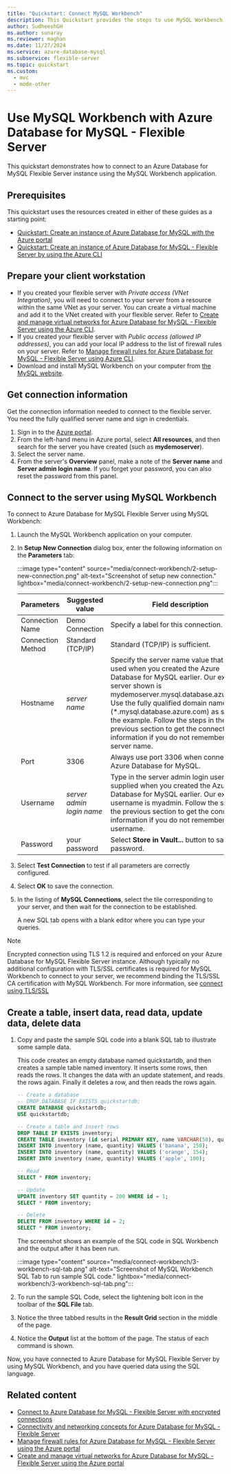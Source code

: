 ```yaml
---
title: "Quickstart: Connect MySQL Workbench"
description: This Quickstart provides the steps to use MySQL Workbench to connect and query data from Azure Database for MySQL - Flexible Server.
author: SudheeshGH
ms.author: sunaray
ms.reviewer: maghan
ms.date: 11/27/2024
ms.service: azure-database-mysql
ms.subservice: flexible-server
ms.topic: quickstart
ms.custom:
  - mvc
  - mode-other
---
```


# Use MySQL Workbench with Azure Database for MySQL - Flexible Server

This quickstart demonstrates how to connect to an Azure Database for MySQL Flexible Server instance using the MySQL Workbench application.

## Prerequisites

This quickstart uses the resources created in either of these guides as a starting point:

- [Quickstart: Create an instance of Azure Database for MySQL with the Azure portal](quickstart-create-server-portal.md)
- [Quickstart: Create an instance of Azure Database for MySQL - Flexible Server by using the Azure CLI](quickstart-create-server-cli.md)

<a id="preparing-your-client-workstation"></a>

## Prepare your client workstation

- If you created your flexible server with *Private access (VNet Integration)*, you will need to connect to your server from a resource within the same VNet as your server. You can create a virtual machine and add it to the VNet created with your flexible server. Refer to [Create and manage virtual networks for Azure Database for MySQL - Flexible Server using the Azure CLI](how-to-manage-virtual-network-cli.md).
- If you created your flexible server with *Public access (allowed IP addresses)*, you can add your local IP address to the list of firewall rules on your server. Refer to [Manage firewall rules for Azure Database for MySQL - Flexible Server using Azure CLI](how-to-manage-firewall-cli.md).
- Download and install MySQL Workbench on your computer from [the MySQL website](https://dev.mysql.com/downloads/workbench/).

## Get connection information

Get the connection information needed to connect to the flexible server. You need the fully qualified server name and sign in credentials.

1. Sign in to the [Azure portal](https://portal.azure.com/).
1. From the left-hand menu in Azure portal, select **All resources**, and then search for the server you have created (such as **mydemoserver**).
1. Select the server name.
1. From the server's **Overview** panel, make a note of the **Server name** and **Server admin login name**. If you forget your password, you can also reset the password from this panel.
<!--- --->

## Connect to the server using MySQL Workbench

To connect to Azure Database for MySQL Flexible Server using MySQL Workbench:

1. Launch the MySQL Workbench application on your computer.

1. In **Setup New Connection** dialog box, enter the following information on the **Parameters** tab:

    :::image type="content" source="media/connect-workbench/2-setup-new-connection.png" alt-text="Screenshot of setup new connection." lightbox="media/connect-workbench/2-setup-new-connection.png":::

    | **Parameters** | **Suggested value** | **Field description** |
    | --- | --- | --- |
    | Connection Name | Demo Connection | Specify a label for this connection. |
    | Connection Method | Standard (TCP/IP) | Standard (TCP/IP) is sufficient. |
    | Hostname | *server name* | Specify the server name value that was used when you created the Azure Database for MySQL earlier. Our example server shown is mydemoserver.mysql.database.azure.com. Use the fully qualified domain name (\*.mysql.database.azure.com) as shown in the example. Follow the steps in the previous section to get the connection information if you do not remember your server name. |
    | Port | 3306 | Always use port 3306 when connecting to Azure Database for MySQL. |
    | Username | *server admin login name* | Type in the server admin login username supplied when you created the Azure Database for MySQL earlier. Our example username is myadmin. Follow the steps in the previous section to get the connection information if you do not remember the username. |
    | Password | your password | Select **Store in Vault...** button to save the password. |

1. Select **Test Connection** to test if all parameters are correctly configured.

1. Select **OK** to save the connection.

1. In the listing of **MySQL Connections**, select the tile corresponding to your server, and then wait for the connection to be established.

    A new SQL tab opens with a blank editor where you can type your queries.

> [!NOTE]  
> Encrypted connection using TLS 1.2 is required and enforced on your Azure Database for MySQL Flexible Server instance. Although typically no additional configuration with TLS/SSL certificates is required for MySQL Workbench to connect to your server, we recommend binding the TLS/SSL CA certification with MySQL Workbench. For more information, see [connect using TLS/SSL](how-to-connect-tls-ssl.md)

## Create a table, insert data, read data, update data, delete data

1. Copy and paste the sample SQL code into a blank SQL tab to illustrate some sample data.

    This code creates an empty database named quickstartdb, and then creates a sample table named inventory. It inserts some rows, then reads the rows. It changes the data with an update statement, and reads the rows again. Finally it deletes a row, and then reads the rows again.

    ```sql
    -- Create a database
    -- DROP DATABASE IF EXISTS quickstartdb;
    CREATE DATABASE quickstartdb;
    USE quickstartdb;

    -- Create a table and insert rows
    DROP TABLE IF EXISTS inventory;
    CREATE TABLE inventory (id serial PRIMARY KEY, name VARCHAR(50), quantity INTEGER);
    INSERT INTO inventory (name, quantity) VALUES ('banana', 150);
    INSERT INTO inventory (name, quantity) VALUES ('orange', 154);
    INSERT INTO inventory (name, quantity) VALUES ('apple', 100);

    -- Read
    SELECT * FROM inventory;

    -- Update
    UPDATE inventory SET quantity = 200 WHERE id = 1;
    SELECT * FROM inventory;

    -- Delete
    DELETE FROM inventory WHERE id = 2;
    SELECT * FROM inventory;
    ```

    The screenshot shows an example of the SQL code in SQL Workbench and the output after it has been run.

    :::image type="content" source="media/connect-workbench/3-workbench-sql-tab.png" alt-text="Screenshot of MySQL Workbench SQL Tab to run sample SQL code." lightbox="media/connect-workbench/3-workbench-sql-tab.png":::

1. To run the sample SQL Code, select the lightening bolt icon in the toolbar of the **SQL File** tab.
1. Notice the three tabbed results in the **Result Grid** section in the middle of the page.
1. Notice the **Output** list at the bottom of the page. The status of each command is shown.

Now, you have connected to Azure Database for MySQL Flexible Server by using MySQL Workbench, and you have queried data using the SQL language.

## Related content

- [Connect to Azure Database for MySQL - Flexible Server with encrypted connections](how-to-connect-tls-ssl.md)
- [Connectivity and networking concepts for Azure Database for MySQL - Flexible Server](concepts-networking.md)
- [Manage firewall rules for Azure Database for MySQL - Flexible Server using the Azure portal](how-to-manage-firewall-portal.md)
- [Create and manage virtual networks for Azure Database for MySQL - Flexible Server using the Azure portal](how-to-manage-virtual-network-portal.md)

